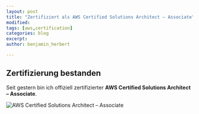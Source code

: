 ```yaml
---
layout: post
title: "Zertifiziert als AWS Certified Solutions Architect – Associate"
modified:
tags: [aws,certification]
categories: blog
excerpt:
author: benjamin_herbert

---
```


## Zertifizierung bestanden

Seit gestern bin ich offiziell zertifizierter **AWS Certified Solutions Architect – Associate**.

<div>
 <img src=""{{ site.url }}/assets/Solutions-Architect-Associate.png" alt="AWS Certified Solutions Architect – Associate"/>
</div>
